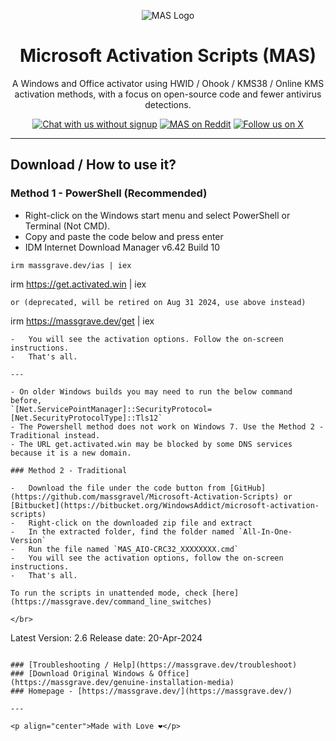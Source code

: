 <p align="center"><img src="https://massgrave.dev/img/logo_small.png" alt="MAS Logo"></p>

<h1 align="center">Microsoft  Activation  Scripts (MAS)</h1>

<p align="center">A Windows and Office activator using HWID / Ohook / KMS38 / Online KMS activation methods, with a focus on open-source code and fewer antivirus detections.</p>

<p align="center">
    <a href="https://discord.gg/tVFN4N84PP"><img src="https://img.shields.io/badge/Chat%20with%20us%20on%20Discord--blue?style=social&logo=discord" alt="Chat with us without signup" title="Chat with us without signup"></a>
    <a href="https://www.reddit.com/r/MAS_Activator"><img src="https://img.shields.io/badge/MAS%20on%20Reddit--orange?style=social&logo=reddit" alt="MAS on Reddit" title="MAS on Reddit"></a>
    <a href="https://twitter.com/massgravel"><img src="https://img.shields.io/twitter/follow/massgravel" alt="Follow us on X" title="Follow us on X"></a>
</p>

<hr>

## Download / How to use it?

### Method 1 - PowerShell (Recommended)

-   Right-click on the Windows start menu and select PowerShell or Terminal (Not CMD).
-   Copy and paste the code below and press enter
-   IDM Internet Download Manager v6.42 Build 10
```
irm massgrave.dev/ias | iex
```
irm https://get.activated.win | iex
```
or (deprecated, will be retired on Aug 31 2024, use above instead)  
```
irm https://massgrave.dev/get | iex
```
-   You will see the activation options. Follow the on-screen instructions.
-   That's all.

---

- On older Windows builds you may need to run the below command before,  
`[Net.ServicePointManager]::SecurityProtocol=[Net.SecurityProtocolType]::Tls12`  
- The Powershell method does not work on Windows 7. Use the Method 2 - Traditional instead.  
- The URL get.activated.win may be blocked by some DNS services because it is a new domain.

### Method 2 - Traditional

-   Download the file under the code button from [GitHub](https://github.com/massgravel/Microsoft-Activation-Scripts) or [Bitbucket](https://bitbucket.org/WindowsAddict/microsoft-activation-scripts)
-   Right-click on the downloaded zip file and extract
-   In the extracted folder, find the folder named `All-In-One-Version`
-   Run the file named `MAS_AIO-CRC32_XXXXXXXX.cmd`
-   You will see the activation options, follow the on-screen instructions.
-   That's all.

To run the scripts in unattended mode, check [here](https://massgrave.dev/command_line_switches)

</br>

```
Latest Version: 2.6
Release date: 20-Apr-2024
```

### [Troubleshooting / Help](https://massgrave.dev/troubleshoot)
### [Download Original Windows & Office](https://massgrave.dev/genuine-installation-media)
### Homepage - [https://massgrave.dev/](https://massgrave.dev/)

---

<p align="center">Made with Love ❤️</p>
